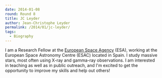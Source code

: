 ```yaml
---
date: 2014-01-08
round: Round 8
title: JC Leyder
author: Jean-Christophe Leyder
permalink: /2014/01/jc-leyder/
tags:
  - Biography
---
```

I am a Research Fellow at the [European Space Agency][1] (ESA), working at the European Space Astronomy Centre (ESAC) located in Spain. I study massive stars, most often using X-ray and gamma-ray observations. I am interested in teaching as well as in public outreach, and I'm excited to get the opportunity to improve my skills and help out others!

 [1]: http://www.esa.int
